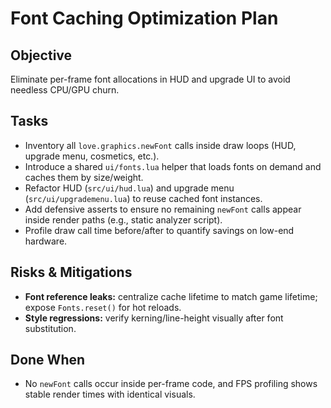 # Font Caching Optimization Plan

## Objective
Eliminate per-frame font allocations in HUD and upgrade UI to avoid needless CPU/GPU churn.

## Tasks
- Inventory all `love.graphics.newFont` calls inside draw loops (HUD, upgrade menu, cosmetics, etc.).
- Introduce a shared `ui/fonts.lua` helper that loads fonts on demand and caches them by size/weight.
- Refactor HUD (`src/ui/hud.lua`) and upgrade menu (`src/ui/upgrademenu.lua`) to reuse cached font instances.
- Add defensive asserts to ensure no remaining `newFont` calls appear inside render paths (e.g., static analyzer script).
- Profile draw call time before/after to quantify savings on low-end hardware.

## Risks & Mitigations
- **Font reference leaks:** centralize cache lifetime to match game lifetime; expose `Fonts.reset()` for hot reloads.
- **Style regressions:** verify kerning/line-height visually after font substitution.

## Done When
- No `newFont` calls occur inside per-frame code, and FPS profiling shows stable render times with identical visuals.

